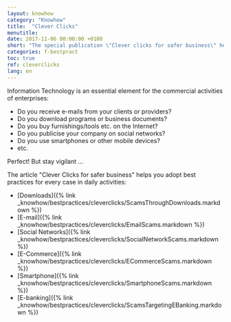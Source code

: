 ```yaml
---
layout: knowhow
category: "Knowhow"
title:  "Clever Clicks"
menutitle:  
date: 2017-11-06 00:00:00 +0100
short: "The special publication \"Clever clicks for safer business\" helps you to adopt the right reflexes in every case encountered on a daily basis"
categories: f-bestpract
toc: true
ref: cleverclicks
lang: en
---
```

Information Technology is an essential element for the commercial activities of enterprises:

- Do you receive e-mails from your clients or providers?
- Do you download programs or business documents?
- Do you buy furnishings/tools etc. on the Internet?
- Do you publicise your company on social networks?
- Do you use smartphones or other mobile devices?
- etc.

Perfect! But stay vigilant ...

The article "Clever Clicks for safer business" helps you adopt best practices for every case in daily activities:
- [Downloads]({% link _knowhow/bestpractices/cleverclicks/ScamsThroughDownloads.markdown %})
- [E-mail]({% link _knowhow/bestpractices/cleverclicks/EmailScams.markdown %})
- [Social Networks]({% link _knowhow/bestpractices/cleverclicks/SocialNetworkScams.markdown %})
- [E-Commerce]({% link _knowhow/bestpractices/cleverclicks/ECommerceScams.markdown %})
- [Smartphone]({% link _knowhow/bestpractices/cleverclicks/SmartphoneScams.markdown %})
- [E-banking]({% link _knowhow/bestpractices/cleverclicks/ScamsTargetingEBanking.markdown %})
